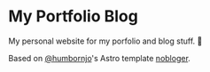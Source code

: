 # My Portfolio Blog

My personal website for my porfolio and blog stuff. 👻

Based on [@humbornjo](https://github.com/humbornjo)'s Astro template [nobloger](https://github.com/humbornjo/nobloger).

